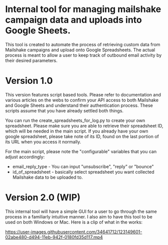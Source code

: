 # Internal tool for managing mailshake campaign data and uploads into Google Sheets.
This tool is created to automate the process of retrieving custom data from Mailshake campaigns and upload onto Google Spreadsheets.  The actual process is meant to allow a user to keep track of outbound email activity by their desired parameters.

# Version 1.0
This version features script based tools.  Please refer to documentation and various articles on the webs to confirm your API access to both Mailshake and Google Sheets and understand their authentication process.  These scripts assume that you have already settled both things.

You can run the create_spreadsheets_for_log.py to create your own spreadsheet.  Please make sure you are able to retrieve their spreadsheet ID, which will be needed in the main script.  If you already have your own google spreadsheet, please take note of its ID, found on the last portion of its URL when you access it normally.

For the main script, please note the "configurable" variables that you can adjust accordingly:
- email_reply_type - You can input "unsubscribe", "reply" or "bounce"
- id_of_spreadsheet - basically select spreadsheet you want collected Mailshake data to be uploaded to.

# Version 2.0 (WIP)
This internal tool will have a simple GUI for a user to go through the same process in a familiarly intuitive manner.  I also aim to have this tool to be used on both Windows or Mac.
Here is a clip of what in the works:


https://user-images.githubusercontent.com/34641712/123149601-02abe480-d494-11eb-942f-0180fd35d117.mp4

